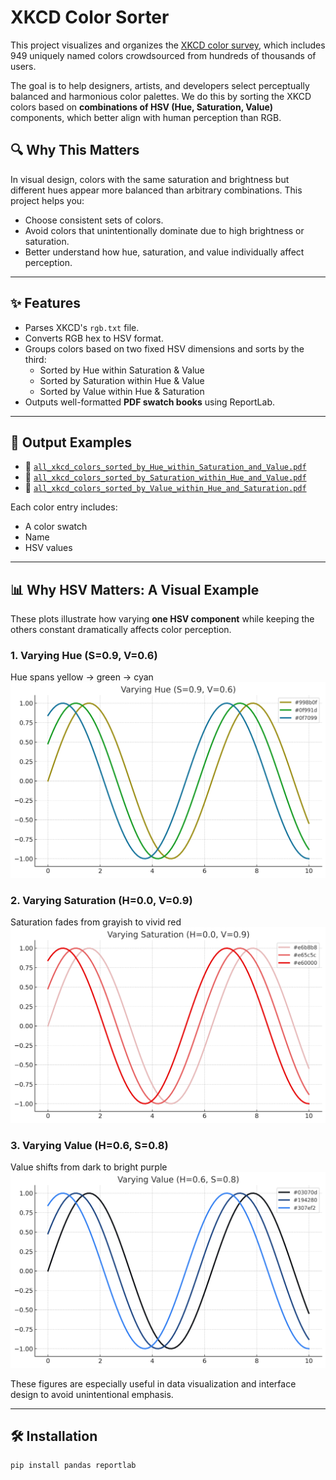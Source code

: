 # XKCD Color Sorter

This project visualizes and organizes the [XKCD color survey](https://blog.xkcd.com/2010/05/03/color-survey-results/), which includes 949 uniquely named colors crowdsourced from hundreds of thousands of users.

The goal is to help designers, artists, and developers select perceptually balanced and harmonious color palettes. We do this by sorting the XKCD colors based on **combinations of HSV (Hue, Saturation, Value)** components, which better align with human perception than RGB.

## 🔍 Why This Matters

In visual design, colors with the same saturation and brightness but different hues appear more balanced than arbitrary combinations. This project helps you:
- Choose consistent sets of colors.
- Avoid colors that unintentionally dominate due to high brightness or saturation.
- Better understand how hue, saturation, and value individually affect perception.

---

## ✨ Features

- Parses XKCD's `rgb.txt` file.
- Converts RGB hex to HSV format.
- Groups colors based on two fixed HSV dimensions and sorts by the third:
  - Sorted by Hue within Saturation & Value
  - Sorted by Saturation within Hue & Value
  - Sorted by Value within Hue & Saturation
- Outputs well-formatted **PDF swatch books** using ReportLab.

---

## 📄 Output Examples

- 📘 [`all_xkcd_colors_sorted_by_Hue_within_Saturation_and_Value.pdf`](all_xkcd_colors_sorted_by_Hue_within_Saturation_and_Value.pdf)
- 📗 [`all_xkcd_colors_sorted_by_Saturation_within_Hue_and_Value.pdf`](all_xkcd_colors_sorted_by_Saturation_within_Hue_and_Value.pdf)
- 📕 [`all_xkcd_colors_sorted_by_Value_within_Hue_and_Saturation.pdf`](all_xkcd_colors_sorted_by_Value_within_Hue_and_Saturation.pdf)

Each color entry includes:
- A color swatch
- Name 
- HSV values

---

## 📊 Why HSV Matters: A Visual Example

These plots illustrate how varying **one HSV component** while keeping the others constant dramatically affects color perception.

### 1. Varying Hue (S=0.9, V=0.6)
Hue spans yellow → green → cyan  
![Varying Hue](varying_hue.png)

### 2. Varying Saturation (H=0.0, V=0.9)
Saturation fades from grayish to vivid red  
![Varying Saturation](varying_saturation.png)

### 3. Varying Value (H=0.6, S=0.8)
Value shifts from dark to bright purple  
![Varying Value](varying_value.png)

These figures are especially useful in data visualization and interface design to avoid unintentional emphasis.

---

## 🛠 Installation

```bash
pip install pandas reportlab
